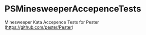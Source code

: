 PSMinesweeperAccepenceTests
===========================

Minesweeper Kata Accepence Tests for Pester (https://github.com/pester/Pester)